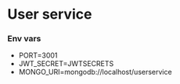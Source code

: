 # User service
### Env vars
- PORT=3001
- JWT_SECRET=JWTSECRETS
- MONGO_URI=mongodb://localhost/userservice
